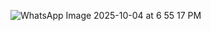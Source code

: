 ![WhatsApp Image 2025-10-04 at 6 55 17 PM](https://github.com/user-attachments/assets/7147496c-ee9a-4fee-a2dc-3854bca28ed4)
